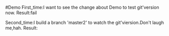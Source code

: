 #Demo
First_time:I want to see the change about Demo to test git'version now.
Result:fail

Second_time:I build a branch 'master2' to watch the git'viersion.Don't laugh me,hah.
Result:
